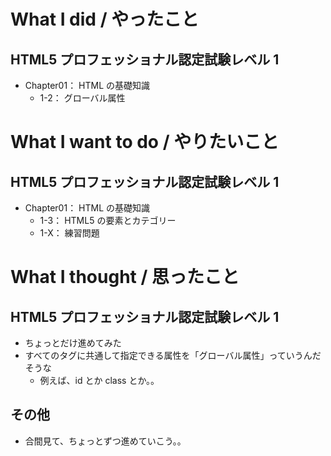 # What I did / やったこと
## HTML5 プロフェッショナル認定試験レベル 1
- Chapter01： HTML の基礎知識
    - 1-2： グローバル属性

# What I want to do / やりたいこと
## HTML5 プロフェッショナル認定試験レベル 1
- Chapter01： HTML の基礎知識
    - 1-3： HTML5 の要素とカテゴリー
    - 1-X： 練習問題

# What I thought / 思ったこと
## HTML5 プロフェッショナル認定試験レベル 1
- ちょっとだけ進めてみた
- すべてのタグに共通して指定できる属性を「グローバル属性」っていうんだそうな
    - 例えば、id とか class とか。。

## その他
- 合間見て、ちょっとずつ進めていこう。。
